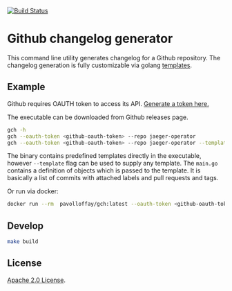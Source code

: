[![Build Status][ci-img]][ci] 

# Github changelog generator

This command line utility generates changelog for a Github repository.
The changelog generation is fully customizable via golang [templates](https://golang.org/pkg/text/template/).

## Example
Github requires OAUTH token to access its API. [Generate a token here.](https://github.com/settings/tokens/new?description=GitHub%20Changelog%20Generator%20token)

The executable can be downloaded from Github releases page.
```bash
gch -h
gch --oauth-token <github-oauth-token> --repo jaeger-operator
gch --oauth-token <github-oauth-token> --repo jaeger-operator --template ./templates/chrono-list.md
```

The binary contains predefined templates directly in the executable, however `--template` flag
can be used to supply any template. The `main.go` contains a definition of objects which is passed to 
the template. It is basically a list of commits with attached labels and pull requests and tags.


Or run via docker:
```bash
docker run --rm  pavolloffay/gch:latest --oauth-token <github-oauth-token>
```

## Develop

```bash
make build
```

## License

[Apache 2.0 License](./LICENSE).


[ci-img]: https://travis-ci.org/pavolloffay/github-changelog.svg?branch=master
[ci]: https://travis-ci.org/pavolloffay/github-changelog
